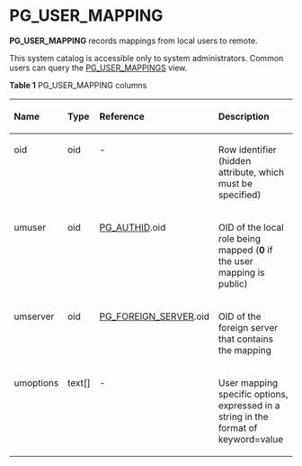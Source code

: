 # PG\_USER\_MAPPING<a name="EN-US_TOPIC_0289900512"></a>

**PG\_USER\_MAPPING**  records mappings from local users to remote.

This system catalog is accessible only to system administrators. Common users can query the  [PG\_USER\_MAPPINGS](pg_user_mappings.md)  view.

**Table  1**  PG\_USER\_MAPPING columns

<a name="en-us_topic_0283136770_en-us_topic_0237122328_en-us_topic_0059777996_td024b6aa4ab14a028b11da4bb316841f"></a>
<table><thead align="left"><tr id="en-us_topic_0283136770_en-us_topic_0237122328_en-us_topic_0059777996_r740a01263ccb4f729cb2b46e392a8d9f"><th class="cellrowborder" valign="top" width="13.81%" id="mcps1.2.5.1.1"><p id="en-us_topic_0283136770_en-us_topic_0237122328_en-us_topic_0059777996_a66163d54a219438d879b09767089f642"><a name="en-us_topic_0283136770_en-us_topic_0237122328_en-us_topic_0059777996_a66163d54a219438d879b09767089f642"></a><a name="en-us_topic_0283136770_en-us_topic_0237122328_en-us_topic_0059777996_a66163d54a219438d879b09767089f642"></a>Name</p>
</th>
<th class="cellrowborder" valign="top" width="10.61%" id="mcps1.2.5.1.2"><p id="en-us_topic_0283136770_en-us_topic_0237122328_en-us_topic_0059777996_ab21919535e6e4b86b12e800e4f453d62"><a name="en-us_topic_0283136770_en-us_topic_0237122328_en-us_topic_0059777996_ab21919535e6e4b86b12e800e4f453d62"></a><a name="en-us_topic_0283136770_en-us_topic_0237122328_en-us_topic_0059777996_ab21919535e6e4b86b12e800e4f453d62"></a>Type</p>
</th>
<th class="cellrowborder" valign="top" width="30.630000000000003%" id="mcps1.2.5.1.3"><p id="en-us_topic_0283136770_en-us_topic_0237122328_en-us_topic_0059777996_aa40e6d596ccf4d6d8e760eb9863249a9"><a name="en-us_topic_0283136770_en-us_topic_0237122328_en-us_topic_0059777996_aa40e6d596ccf4d6d8e760eb9863249a9"></a><a name="en-us_topic_0283136770_en-us_topic_0237122328_en-us_topic_0059777996_aa40e6d596ccf4d6d8e760eb9863249a9"></a>Reference</p>
</th>
<th class="cellrowborder" valign="top" width="44.95%" id="mcps1.2.5.1.4"><p id="en-us_topic_0283136770_en-us_topic_0237122328_en-us_topic_0059777996_aedb1743c8e1d48259051201fd52985e0"><a name="en-us_topic_0283136770_en-us_topic_0237122328_en-us_topic_0059777996_aedb1743c8e1d48259051201fd52985e0"></a><a name="en-us_topic_0283136770_en-us_topic_0237122328_en-us_topic_0059777996_aedb1743c8e1d48259051201fd52985e0"></a>Description</p>
</th>
</tr>
</thead>
<tbody><tr id="en-us_topic_0283136770_en-us_topic_0237122328_en-us_topic_0059777996_r966604453e1c4f0491defb0302d24fa3"><td class="cellrowborder" valign="top" width="13.81%" headers="mcps1.2.5.1.1 "><p id="en-us_topic_0283136770_en-us_topic_0237122328_en-us_topic_0059777996_aff3d16076f1649ae9b97ff1d3b67a347"><a name="en-us_topic_0283136770_en-us_topic_0237122328_en-us_topic_0059777996_aff3d16076f1649ae9b97ff1d3b67a347"></a><a name="en-us_topic_0283136770_en-us_topic_0237122328_en-us_topic_0059777996_aff3d16076f1649ae9b97ff1d3b67a347"></a>oid</p>
</td>
<td class="cellrowborder" valign="top" width="10.61%" headers="mcps1.2.5.1.2 "><p id="en-us_topic_0283136770_en-us_topic_0237122328_en-us_topic_0059777996_a714509d4ca34451eb1a0d93e46d41c97"><a name="en-us_topic_0283136770_en-us_topic_0237122328_en-us_topic_0059777996_a714509d4ca34451eb1a0d93e46d41c97"></a><a name="en-us_topic_0283136770_en-us_topic_0237122328_en-us_topic_0059777996_a714509d4ca34451eb1a0d93e46d41c97"></a>oid</p>
</td>
<td class="cellrowborder" valign="top" width="30.630000000000003%" headers="mcps1.2.5.1.3 "><p id="en-us_topic_0283136770_en-us_topic_0237122328_en-us_topic_0059777996_af3abb9ea4cf548f891acbdc23032bc14"><a name="en-us_topic_0283136770_en-us_topic_0237122328_en-us_topic_0059777996_af3abb9ea4cf548f891acbdc23032bc14"></a><a name="en-us_topic_0283136770_en-us_topic_0237122328_en-us_topic_0059777996_af3abb9ea4cf548f891acbdc23032bc14"></a>-</p>
</td>
<td class="cellrowborder" valign="top" width="44.95%" headers="mcps1.2.5.1.4 "><p id="en-us_topic_0283136770_en-us_topic_0237122328_en-us_topic_0059777996_a35bce30b94a64f879625656cc5c84b69"><a name="en-us_topic_0283136770_en-us_topic_0237122328_en-us_topic_0059777996_a35bce30b94a64f879625656cc5c84b69"></a><a name="en-us_topic_0283136770_en-us_topic_0237122328_en-us_topic_0059777996_a35bce30b94a64f879625656cc5c84b69"></a>Row identifier (hidden attribute, which must be specified)</p>
</td>
</tr>
<tr id="en-us_topic_0283136770_en-us_topic_0237122328_en-us_topic_0059777996_rda6ce53e2ef44bb38a87d81a2a167fb1"><td class="cellrowborder" valign="top" width="13.81%" headers="mcps1.2.5.1.1 "><p id="en-us_topic_0283136770_en-us_topic_0237122328_en-us_topic_0059777996_a309e8361e5a84580917fc10f2cd23902"><a name="en-us_topic_0283136770_en-us_topic_0237122328_en-us_topic_0059777996_a309e8361e5a84580917fc10f2cd23902"></a><a name="en-us_topic_0283136770_en-us_topic_0237122328_en-us_topic_0059777996_a309e8361e5a84580917fc10f2cd23902"></a>umuser</p>
</td>
<td class="cellrowborder" valign="top" width="10.61%" headers="mcps1.2.5.1.2 "><p id="en-us_topic_0283136770_en-us_topic_0237122328_en-us_topic_0059777996_a15600b4ed3614af5a8e44c97330ce200"><a name="en-us_topic_0283136770_en-us_topic_0237122328_en-us_topic_0059777996_a15600b4ed3614af5a8e44c97330ce200"></a><a name="en-us_topic_0283136770_en-us_topic_0237122328_en-us_topic_0059777996_a15600b4ed3614af5a8e44c97330ce200"></a>oid</p>
</td>
<td class="cellrowborder" valign="top" width="30.630000000000003%" headers="mcps1.2.5.1.3 "><p id="en-us_topic_0283136770_en-us_topic_0237122328_en-us_topic_0059777996_a6fbbe10972894e348e0fe9489b1ea74d"><a name="en-us_topic_0283136770_en-us_topic_0237122328_en-us_topic_0059777996_a6fbbe10972894e348e0fe9489b1ea74d"></a><a name="en-us_topic_0283136770_en-us_topic_0237122328_en-us_topic_0059777996_a6fbbe10972894e348e0fe9489b1ea74d"></a><a href="pg_authid.md">PG_AUTHID</a>.oid</p>
</td>
<td class="cellrowborder" valign="top" width="44.95%" headers="mcps1.2.5.1.4 "><p id="en-us_topic_0283136770_en-us_topic_0237122328_en-us_topic_0059777996_a8a14bfb4ae8a4c50ba48d26e8cdb6704"><a name="en-us_topic_0283136770_en-us_topic_0237122328_en-us_topic_0059777996_a8a14bfb4ae8a4c50ba48d26e8cdb6704"></a><a name="en-us_topic_0283136770_en-us_topic_0237122328_en-us_topic_0059777996_a8a14bfb4ae8a4c50ba48d26e8cdb6704"></a>OID of the local role being mapped (<strong id="en-us_topic_0237122328_b186111845114812"><a name="en-us_topic_0237122328_b186111845114812"></a><a name="en-us_topic_0237122328_b186111845114812"></a>0</strong> if the user mapping is public)</p>
</td>
</tr>
<tr id="en-us_topic_0283136770_en-us_topic_0237122328_en-us_topic_0059777996_r94a31cf09f464dd4ad52f814c8ee5e54"><td class="cellrowborder" valign="top" width="13.81%" headers="mcps1.2.5.1.1 "><p id="en-us_topic_0283136770_en-us_topic_0237122328_en-us_topic_0059777996_a682a64221d1f41e896fd98a2000a0f86"><a name="en-us_topic_0283136770_en-us_topic_0237122328_en-us_topic_0059777996_a682a64221d1f41e896fd98a2000a0f86"></a><a name="en-us_topic_0283136770_en-us_topic_0237122328_en-us_topic_0059777996_a682a64221d1f41e896fd98a2000a0f86"></a>umserver</p>
</td>
<td class="cellrowborder" valign="top" width="10.61%" headers="mcps1.2.5.1.2 "><p id="en-us_topic_0283136770_en-us_topic_0237122328_en-us_topic_0059777996_a53579e9e1542494f82efb9ab44d294b4"><a name="en-us_topic_0283136770_en-us_topic_0237122328_en-us_topic_0059777996_a53579e9e1542494f82efb9ab44d294b4"></a><a name="en-us_topic_0283136770_en-us_topic_0237122328_en-us_topic_0059777996_a53579e9e1542494f82efb9ab44d294b4"></a>oid</p>
</td>
<td class="cellrowborder" valign="top" width="30.630000000000003%" headers="mcps1.2.5.1.3 "><p id="en-us_topic_0283136770_en-us_topic_0237122328_en-us_topic_0059777996_a88c8990053e34ae799ef584c55664fea"><a name="en-us_topic_0283136770_en-us_topic_0237122328_en-us_topic_0059777996_a88c8990053e34ae799ef584c55664fea"></a><a name="en-us_topic_0283136770_en-us_topic_0237122328_en-us_topic_0059777996_a88c8990053e34ae799ef584c55664fea"></a><a href="pg_foreign_server.md">PG_FOREIGN_SERVER</a>.oid</p>
</td>
<td class="cellrowborder" valign="top" width="44.95%" headers="mcps1.2.5.1.4 "><p id="en-us_topic_0283136770_en-us_topic_0237122328_en-us_topic_0059777996_af4d215e30d2e4cbab030799a8858d6e7"><a name="en-us_topic_0283136770_en-us_topic_0237122328_en-us_topic_0059777996_af4d215e30d2e4cbab030799a8858d6e7"></a><a name="en-us_topic_0283136770_en-us_topic_0237122328_en-us_topic_0059777996_af4d215e30d2e4cbab030799a8858d6e7"></a>OID of the foreign server that contains the mapping </p>
</td>
</tr>
<tr id="en-us_topic_0283136770_en-us_topic_0237122328_en-us_topic_0059777996_rc63b7eba60b245658aed4b9289df71b9"><td class="cellrowborder" valign="top" width="13.81%" headers="mcps1.2.5.1.1 "><p id="en-us_topic_0283136770_en-us_topic_0237122328_en-us_topic_0059777996_a2231876757774cf98db5d23433e5860c"><a name="en-us_topic_0283136770_en-us_topic_0237122328_en-us_topic_0059777996_a2231876757774cf98db5d23433e5860c"></a><a name="en-us_topic_0283136770_en-us_topic_0237122328_en-us_topic_0059777996_a2231876757774cf98db5d23433e5860c"></a>umoptions</p>
</td>
<td class="cellrowborder" valign="top" width="10.61%" headers="mcps1.2.5.1.2 "><p id="en-us_topic_0283136770_en-us_topic_0237122328_en-us_topic_0059777996_ac41e95e560b34a09a87c41c135b26f4e"><a name="en-us_topic_0283136770_en-us_topic_0237122328_en-us_topic_0059777996_ac41e95e560b34a09a87c41c135b26f4e"></a><a name="en-us_topic_0283136770_en-us_topic_0237122328_en-us_topic_0059777996_ac41e95e560b34a09a87c41c135b26f4e"></a>text[]</p>
</td>
<td class="cellrowborder" valign="top" width="30.630000000000003%" headers="mcps1.2.5.1.3 "><p id="en-us_topic_0283136770_en-us_topic_0237122328_en-us_topic_0059777996_a90c151f9ec6a429390815145af388345"><a name="en-us_topic_0283136770_en-us_topic_0237122328_en-us_topic_0059777996_a90c151f9ec6a429390815145af388345"></a><a name="en-us_topic_0283136770_en-us_topic_0237122328_en-us_topic_0059777996_a90c151f9ec6a429390815145af388345"></a>-</p>
</td>
<td class="cellrowborder" valign="top" width="44.95%" headers="mcps1.2.5.1.4 "><p id="en-us_topic_0283136770_en-us_topic_0237122328_en-us_topic_0059777996_af7f79dea5023451288bfa90e54c744be"><a name="en-us_topic_0283136770_en-us_topic_0237122328_en-us_topic_0059777996_af7f79dea5023451288bfa90e54c744be"></a><a name="en-us_topic_0283136770_en-us_topic_0237122328_en-us_topic_0059777996_af7f79dea5023451288bfa90e54c744be"></a>User mapping specific options, expressed in a string in the format of keyword=value</p>
</td>
</tr>
</tbody>
</table>

